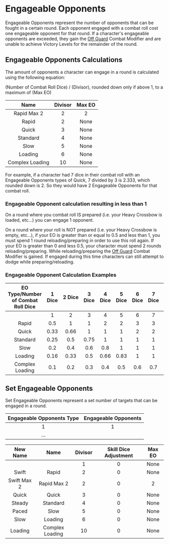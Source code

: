 # Engageable Opponents

Engageable Opponents represent the number of opponents that can be fought in a certain round. Each opponent engaged with a combat roll cost one engageable opponent for that round. If a character's engageable opponents are exceeded, they gain the [Off Guard](./CombatModifiers.md#off-guard-disadvantage) Combat Modifier and are unable to achieve Victory Levels for the remainder of the round.

## Engageable Opponents Calculations

The amount of opponents a character can engage in a round is calculated using the following equation:

(Number of Combat Roll Dice) / (Divisor), rounded down only if above 1, to a maximum of (Max EO)

|      Name      | Divisor | Max EO |
| :-------------: | :-----: | :----: |
|   Rapid Max 2   |    2    |   2   |
|      Rapid      |    2    |  None  |
|      Quick      |    3    |  None  |
|    Standard    |    4    |  None  |
|      Slow      |    5    |  None  |
|     Loading     |    6    |  None  |
| Complex Loading |   10   |  None  |

For example, if a character had 7 dice in their combat roll with an Engageable Opponents types of Quick, 7 divided by 3 is 2.333, which rounded down is 2. So they would have 2 Engageable Opponents for that combat roll.

### Engageable Opponent calculation resulting in less than 1

On a round where you combat roll IS prepared (i.e. your Heavy Crossbow is loaded, etc...) you can engage 1 opponent.

On a round where your roll is NOT prepared (i.e. your Heavy Crossbow is empty, etc...), if your EO is greater than or equal to 0.5 and less than 1, you must spend 1 round reloading/preparing in order to use this roll again. If your EO is greater than 0 and less 0.5, your character must spend 2 rounds reloading/preparing. While reloading/preparing the [Off Guard](./CombatModifiers.md#off-guard-disadvantage) Combat Modifier is gained. If engaged during this time characters can still attempt to dodge while preparing/reloading.

### Engageable Opponent Calculation Examples

| EO Type/Number of Combat Roll Dice | 1 Dice | 2 Dice | 3 Dice | 4 Dice | 5 Dice | 6 Dice | 7 Dice | 8 Dice | 9 Dice | 10 Dice | 11 Dice | 12 Dice |
| :--------------------------------: | :----: | :-----: | :----: | :----: | :----: | :----: | :----: | :----: | :----: | :-----: | :-----: | :-----: |
|                                    |   1   |    2    |   3   |   4   |   5   |   6   |   7   |   8   |   9   |   10   |   11   |   12   |
|               Rapid               |  0.5  |    1    |   1   |   2   |   2   |   3   |   3   |   4   |   4   |    5    |    5    |    6    |
|               Quick               |  0.33  |  0.66  |   1   |   1   |   1   |   2   |   2   |   2   |   3   |    3    |    3    |    4    |
|              Standard              |  0.25  |   0.5   |  0.75  |   1   |   1   |   1   |   1   |   2   |   2   |    2    |    2    |    3    |
|                Slow                |  0.2  |   0.4   |  0.6  |  0.8  |   1   |   1   |   1   |   1   |   1   |    2    |    2    |    2    |
|              Loading              |  0.16  |  0.33  |  0.5  |  0.66  |  0.83  |   1   |   1   |   1   |   1   |    1    |    1    |    2    |
|          Complex Loading          |  0.1  |   0.2   |  0.3  |  0.4  |  0.5  |  0.6  |  0.7  |  0.8  |  0.9  |    1    |    1    |    1    |

## Set Engageable Opponents

Set Engageable Opponents represent a set number of targets that can be engaged in a round.

| Engageable Opponents Type | Engageable Opponents |
| :-----------------------: | :------------------: |
|             1             |          1          |
|            ...            |                      |

|  New Name  |      Name      | Divisor | Skill Dice Adjustment | Max EO |
| :---------: | :-------------: | :-----: | :-------------------: | :----: |
|            |                |    1    |           0           |  None  |
|    Swift    |      Rapid      |    2    |           0           |  None  |
| Swift Max 2 |   Rapid Max 2   |    2    |           0           |   2   |
|    Quick    |      Quick      |    3    |           0           |  None  |
|   Steady   |    Standard    |    4    |           0           |  None  |
|    Paced    |      Slow      |    5    |           0           |  None  |
|    Slow    |     Loading     |    6    |           0           |  None  |
|   Loading   | Complex Loading |   10   |           0           |  None  |
